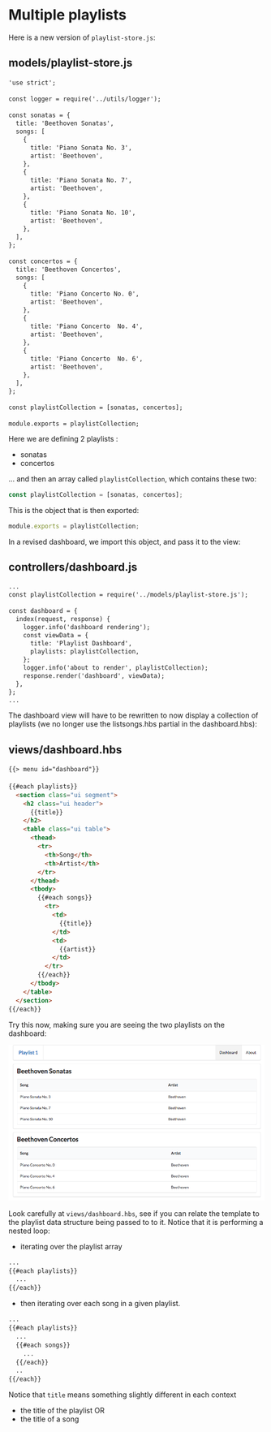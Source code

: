 # Multiple playlists

Here is a new version of `playlist-store.js`:

## models/playlist-store.js

~~~
'use strict';

const logger = require('../utils/logger');

const sonatas = {
  title: 'Beethoven Sonatas',
  songs: [
    {
      title: 'Piano Sonata No. 3',
      artist: 'Beethoven',
    },
    {
      title: 'Piano Sonata No. 7',
      artist: 'Beethoven',
    },
    {
      title: 'Piano Sonata No. 10',
      artist: 'Beethoven',
    },
  ],
};

const concertos = {
  title: 'Beethoven Concertos',
  songs: [
    {
      title: 'Piano Concerto No. 0',
      artist: 'Beethoven',
    },
    {
      title: 'Piano Concerto  No. 4',
      artist: 'Beethoven',
    },
    {
      title: 'Piano Concerto  No. 6',
      artist: 'Beethoven',
    },
  ],
};

const playlistCollection = [sonatas, concertos];

module.exports = playlistCollection;
~~~

Here we are defining 2 playlists :

- sonatas
- concertos

... and then an array called `playlistCollection`, which contains these two:

~~~js
const playlistCollection = [sonatas, concertos];
~~~

This is the object that is then exported:

~~~js
module.exports = playlistCollection;
~~~

In a revised dashboard, we import this object, and pass it to the view:

## controllers/dashboard.js

~~~
...
const playlistCollection = require('../models/playlist-store.js');

const dashboard = {
  index(request, response) {
    logger.info('dashboard rendering');
    const viewData = {
      title: 'Playlist Dashboard',
      playlists: playlistCollection,
    };
    logger.info('about to render', playlistCollection);
    response.render('dashboard', viewData);
  },
};
...
~~~

The dashboard view will have to be rewritten to now display a collection of playlists (we no longer use the listsongs.hbs partial in the dashboard.hbs):

## views/dashboard.hbs

~~~html
{{> menu id="dashboard"}}

{{#each playlists}}
  <section class="ui segment">
    <h2 class="ui header">
      {{title}}
    </h2>
    <table class="ui table">
      <thead>
        <tr>
          <th>Song</th>
          <th>Artist</th>
        </tr>
      </thead>
      <tbody>
        {{#each songs}}
          <tr>
            <td>
              {{title}}
            </td>
            <td>
              {{artist}}
            </td>
          </tr>
        {{/each}}
      </tbody>
    </table>
  </section>
{{/each}}
~~~

Try this now, making sure you are seeing the two playlists on the dashboard:

![](img/09.png)

Look carefully at `views/dashboard.hbs`, see if you can relate the template to the playlist data structure being passed to to it. Notice that it is performing a nested loop:

- iterating over the playlist array

~~~html
...
{{#each playlists}}
  ...
{{/each}}
~~~

- then iterating over each song in a given playlist.

~~~html
...
{{#each playlists}}
  ...
  {{#each songs}}
    ...
  {{/each}}
  ..
{{/each}}
~~~

Notice that `title` means something slightly different in each context

- the title of the playlist
OR
- the title of a song
